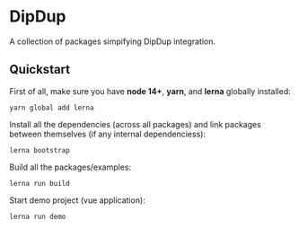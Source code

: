 # DipDup

A collection of packages simpifying DipDup integration.

## Quickstart

First of all, make sure you have __node 14+__, __yarn__, and __lerna__ globally installed:

```
yarn global add lerna
```

Install all the dependencies (across all packages) and link packages between themselves (if any internal dependenciess):

```
lerna bootstrap
```

Build all the packages/examples:

```
lerna run build
```

Start demo project (vue application):

```
lerna run demo
```
